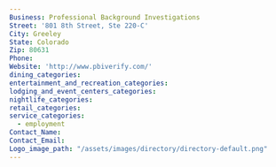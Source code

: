 ```yaml
---
Business: Professional Background Investigations
Street: '801 8th Street, Ste 220-C'
City: Greeley
State: Colorado
Zip: 80631
Phone:
Website: 'http://www.pbiverify.com/'
dining_categories:
entertainment_and_recreation_categories:
lodging_and_event_centers_categories:
nightlife_categories:
retail_categories:
service_categories:
  - employment
Contact_Name:
Contact_Email:
Logo_image_path: "/assets/images/directory/directory-default.png"
---
```



